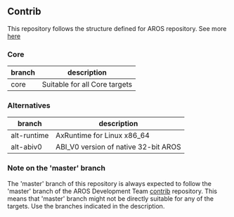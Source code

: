 ## Contrib

This repository follows the structure defined for AROS repository. See more [here](https://github.com/deadw00d/AROS/blob/master/README.md)

### Core

branch | description
-------|------------
core | Suitable for all Core targets

### Alternatives

branch | description
-------|------------
alt-runtime | AxRuntime for Linux x86_64
alt-abiv0 | ABI_V0 version of native 32-bit AROS

### Note on the 'master' branch

The 'master' branch of this repository is always expected to follow the 'master' branch of the AROS Development Team [contrib](https://github.com/aros-development-team/contrib) repository. This means that 'master' branch might not be directly suitable for any of the targets. Use the branches indicated in the description.
